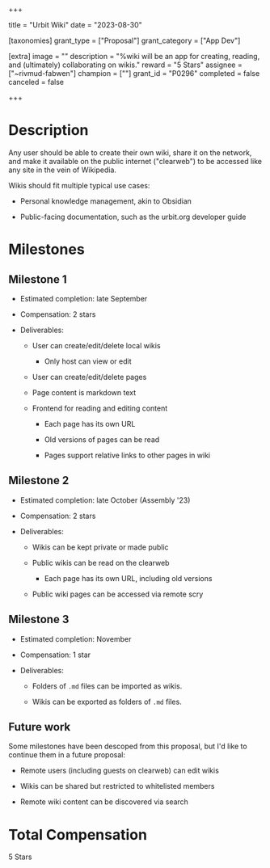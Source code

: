 +++

title = "Urbit Wiki"
date = "2023-08-30"

[taxonomies]
grant_type = ["Proposal"]
grant_category = ["App Dev"]

[extra]
image = ""
description = "%wiki will be an app for creating, reading, and (ultimately) collaborating on wikis."
reward = "5 Stars"
assignee = ["~rivmud-fabwen"]
champion = [""]
grant_id = "P0296"
completed = false
canceled = false

+++

# Description
Any user should be able to create their own wiki, share it on the network, and make it available on the public internet ("clearweb") to be accessed like any site in the vein of Wikipedia.

Wikis should fit multiple typical use cases:

- Personal knowledge management, akin to Obsidian

- Public-facing documentation, such as the urbit.org developer guide


# Milestones

## Milestone 1

- Estimated completion: late September

- Compensation: 2 stars

- Deliverables:

  - User can create/edit/delete local wikis

    - Only host can view or edit

  - User can create/edit/delete pages

  - Page content is markdown text

  - Frontend for reading and editing content

    - Each page has its own URL

    - Old versions of pages can be read

    - Pages support relative links to other pages in wiki


## Milestone 2

- Estimated completion: late October (Assembly '23)

- Compensation: 2 stars

- Deliverables:

  - Wikis can be kept private or made public

  - Public wikis can be read on the clearweb

    - Each page has its own URL, including old versions

  - Public wiki pages can be accessed via remote scry


## Milestone 3

- Estimated completion: November

- Compensation: 1 star

- Deliverables:

  - Folders of `.md` files can be imported as wikis.

  - Wikis can be exported as folders of `.md` files.

## Future work



Some milestones have been descoped from this proposal, but I'd like to continue them in a future proposal:



- Remote users (including guests on clearweb) can edit wikis

- Wikis can be shared but restricted to whitelisted members

- Remote wiki content can be discovered via search

# Total Compensation

5 Stars